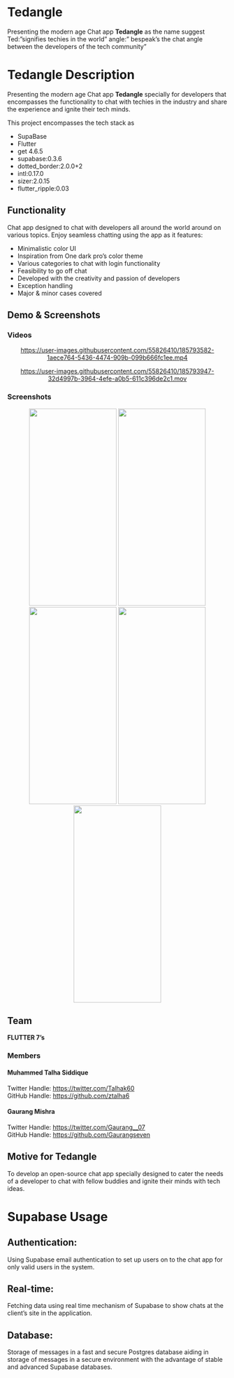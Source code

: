 # Tedangle
Presenting the modern age Chat app **Tedangle** as the name suggest Ted:”signifies techies in the world” angle:” bespeak’s the chat angle between the developers of the tech community”

# Tedangle Description
Presenting the modern age Chat app **Tedangle** specially for developers that encompasses the functionality to chat with techies in the industry and share the experience and ignite their tech minds.

This project encompasses the tech stack as 

* SupaBase
*	Flutter 
*	get 4.6.5
*	supabase:0.3.6
*	dotted_border:2.0.0+2
*	intl:0.17.0
*	sizer:2.0.15
*	flutter_ripple:0.03

## Functionality 
Chat app designed to chat with developers all around the world around on various topics. Enjoy seamless chatting using the app as it features:

*	Minimalistic color UI
*	Inspiration from One dark pro’s color theme
*	Various categories to chat with login functionality
*	Feasibility to go off chat
*	Developed with the creativity and passion of developers
* Exception handling
* Major & minor cases covered


## Demo & Screenshots

### Videos
<div align="center">

https://user-images.githubusercontent.com/55826410/185793582-1aece764-5436-4474-909b-099b666fc1ee.mp4

https://user-images.githubusercontent.com/55826410/185793947-32d4997b-3964-4efe-a0b5-611c396de2c1.mov
</div>

### Screenshots
<div align="center">
<img src="https://user-images.githubusercontent.com/55826410/185793977-866ed4ea-5d98-4ad3-978d-4314aa724d98.png" data-canonical-src="https://user-images.githubusercontent.com/55826410/185793977-866ed4ea-5d98-4ad3-978d-4314aa724d98.png" width="200" height="450" />

<img src="https://user-images.githubusercontent.com/55826410/185793994-b61b5e9b-0660-47e8-b01f-50a48dddbe56.png" data-canonical-src="https://user-images.githubusercontent.com/55826410/185793994-b61b5e9b-0660-47e8-b01f-50a48dddbe56.png" width="200" height="450" />

<img src="https://user-images.githubusercontent.com/55826410/185794001-700bfe5b-a7dc-4ef1-b044-3a57f7876cf9.png" data-canonical-src="https://user-images.githubusercontent.com/55826410/185794001-700bfe5b-a7dc-4ef1-b044-3a57f7876cf9.png" width="200" height="450" />

<img src="https://user-images.githubusercontent.com/55826410/185794011-bba11ecf-83ca-4b07-b743-ee14aadf4b5d.png" data-canonical-src="https://user-images.githubusercontent.com/55826410/185794011-bba11ecf-83ca-4b07-b743-ee14aadf4b5d.png" width="200" height="450" />

<img src="https://user-images.githubusercontent.com/55826410/185794012-f0ce4758-fe9d-4a83-8010-bea88ff75ac8.png" data-canonical-src="https://user-images.githubusercontent.com/55826410/185794012-f0ce4758-fe9d-4a83-8010-bea88ff75ac8.png" width="200" height="450" />
</div>

## Team  

**FLUTTER 7’s**

### Members 

#### Muhammed Talha Siddique
Twitter Handle: https://twitter.com/Talhak60
<br />
GitHub Handle: https://github.com/ztalha6

#### Gaurang Mishra                                   
Twitter Handle: https://twitter.com/Gaurang__07
<br />
GitHub Handle: https://github.com/Gaurangseven


## Motive for Tedangle
To develop an open-source chat app specially designed to cater the needs of a developer to chat with fellow buddies and ignite their minds with tech ideas.

# Supabase Usage
## Authentication: 
Using Supabase email authentication to set up users on to the chat app for only valid users in the system.

## Real-time: 
Fetching data using real time mechanism of Supabase to show chats at the client’s site in the application.

## Database: 
Storage of messages in a fast and secure Postgres database aiding in storage of messages in a secure environment with the advantage of stable and advanced Supabase databases.


